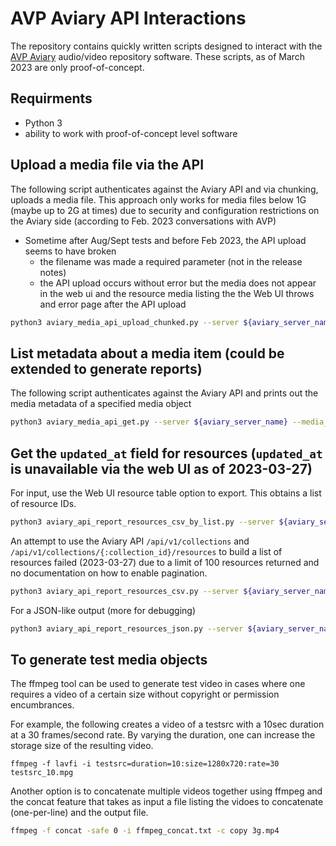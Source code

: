 # AVP Aviary API Interactions

The repository contains quickly written scripts designed to interact with the [AVP Aviary](https://www.aviaryplatform.com/api/v1/documentation) audio/video repository software. These scripts, as of March 2023 are only proof-of-concept.

## Requirments

* Python 3
* ability to work with proof-of-concept level software

## Upload a media file via the API

The following script authenticates against the Aviary API and via chunking, uploads a media file. This approach only works for media files below 1G (maybe up to 2G at times) due to security and configuration restrictions on the Aviary side (according to Feb. 2023 conversations with AVP)

* Sometime after Aug/Sept tests and before Feb 2023, the API upload seems to have broken
  * the filename was made a required parameter (not in the release notes)
  * the API upload occurs without error but the media does not appear in the web ui and the resource media listing the the Web UI throws and error page after the API upload

``` bash
python3 aviary_media_api_upload_chunked.py --server ${aviary_server_name} --input input.sample.csv
```

## List metadata about a media item (could be extended to generate reports)

The following script authenticates against the Aviary API and prints out the media metadata of a specified media object

``` bash
python3 aviary_media_api_get.py --server ${aviary_server_name} --media_id ${media_id}
```

## Get the `updated_at` field for resources (`updated_at` is unavailable via the web UI as of 2023-03-27)

For input, use the Web UI resource table option to export. This obtains a list of resource IDs.

``` bash
python3 aviary_api_report_resources_csv_by_list.py --server ${aviary_server_name} --output ${output_path} -input ${input_path}
```

An attempt to use the Aviary API `/api/v1/collections` and `/api/v1/collections/{:collection_id}/resources` to build a list of resources failed (2023-03-27) due to a limit of 100 resources returned and no documentation on how to enable pagination.

``` bash
python3 aviary_api_report_resources_csv.py --server ${aviary_server_name} --output ${output_path}
```

For a JSON-like output (more for debugging)

``` bash
python3 aviary_api_report_resources_json.py --server ${aviary_server_name} --output ${output_path}
```

## To generate test media objects

The ffmpeg tool can be used to generate test video in cases where one requires a video of a certain size without copyright or permission encumbrances.

For example, the following creates a video of a testsrc with a 10sec duration at a 30 frames/second rate. By varying the duration, one can increase the storage size of the resulting video.

```
ffmpeg -f lavfi -i testsrc=duration=10:size=1280x720:rate=30 testsrc_10.mpg
```

Another option is to concatenate multiple videos together using ffmpeg and the concat feature that takes as input a file listing the vidoes to concatenate (one-per-line) and the output file.

``` bash
ffmpeg -f concat -safe 0 -i ffmpeg_concat.txt -c copy 3g.mp4
```
